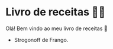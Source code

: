 # Livro de receitas :man_cook:

Olá! Bem vindo ao meu livro de receitas :call_me_hand:

- Strogonoff de Frango.
